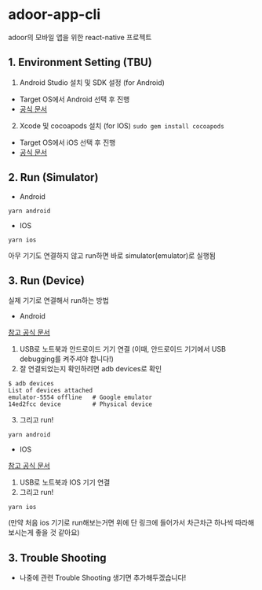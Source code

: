 # adoor-app-cli

adoor의 모바일 앱을 위한 react-native 프로젝트

## 1. Environment Setting (TBU)

1. Android Studio 설치 및 SDK 설정 (for Android)
- Target OS에서 Android 선택 후 진행 
- [공식 문서](https://reactnative.dev/docs/environment-setup#installing-dependencies)

2. Xcode 및 cocoapods 설치 (for IOS)
`sudo gem install cocoapods`
- Target OS에서 iOS 선택 후 진행 
- [공식 문서](https://reactnative.dev/docs/environment-setup#installing-dependencies)

## 2. Run (Simulator)

- Android
```
yarn android
```

- IOS
```
yarn ios
```

아무 기기도 연결하지 않고 run하면 바로 simulator(emulator)로 실행됨

## 3. Run (Device)
실제 기기로 연결해서 run하는 방법

- Android

[참고 공식 문서](https://reactnative.dev/docs/0.62/running-on-device#running-your-app-on-android-devices)
1. USB로 노트북과 안드로이드 기기 연결 (이때, 안드로이드 기기에서 USB debugging를 켜주셔야 합니다!)
2. 잘 연결되었는지 확인하려면 adb devices로 확인
```
$ adb devices
List of devices attached
emulator-5554 offline   # Google emulator
14ed2fcc device         # Physical device
```
3. 그리고 run!
```
yarn android
```

- IOS

[참고 공식 문서](https://reactnative.dev/docs/0.62/running-on-device#running-your-app-on-ios-devices)
1. USB로 노트북과 IOS 기기 연결
2. 그리고 run!
```
yarn ios
```
(만약 처음 ios 기기로 run해보는거면 위에 단 링크에 들어가서 차근차근 하나씩 따라해보시는게 좋을 것 같아요)

## 3. Trouble Shooting 
- 나중에 관련 Trouble Shooting 생기면 추가해두겠습니다!

